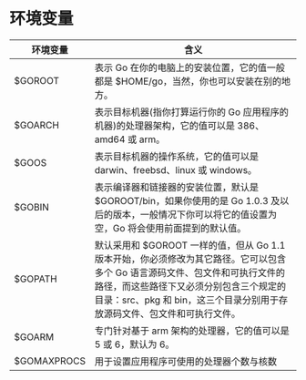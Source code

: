 # 环境变量

|环境变量|含义|
|-|-|
|$GOROOT| 表示 Go 在你的电脑上的安装位置，它的值一般都是 $HOME/go，当然，你也可以安装在别的地方。|
|$GOARCH| 表示目标机器(指你打算运行你的 Go 应用程序的机器)的处理器架构，它的值可以是 386、amd64 或 arm。|
|$GOOS| 表示目标机器的操作系统，它的值可以是 darwin、freebsd、linux 或 windows。|
|$GOBIN| 表示编译器和链接器的安装位置，默认是 $GOROOT/bin，如果你使用的是 Go 1.0.3 及以后的版本，一般情况下你可以将它的值设置为空，Go 将会使用前面提到的默认值。|
|$GOPATH |默认采用和 $GOROOT 一样的值，但从 Go 1.1 版本开始，你必须修改为其它路径。它可以包含多个 Go 语言源码文件、包文件和可执行文件的路径，而这些路径下又必须分别包含三个规定的目录：src、pkg 和 bin，这三个目录分别用于存放源码文件、包文件和可执行文件。|
|$GOARM |专门针对基于 arm 架构的处理器，它的值可以是 5 或 6，默认为 6。|
|$GOMAXPROCS| 用于设置应用程序可使用的处理器个数与核数|